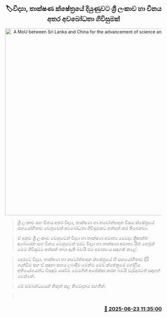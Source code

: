 <p align='center'><b><h2 align='center' title='A MoU between Sri Lanka and China for the advancement of science and technology'>🏷විද්‍යා, තාක්ෂණ ක්ෂේත්‍රයේ දියුණුවට ශ්‍රී ලංකාව හා චීනය අතර අවබෝධතා ගිවිසුමක්</h2></b></p>
<p align='center'><img src='https://helakuru.sgp1.cdn.digitaloceanspaces.com/esana/images/lib/sci-ministry.jpg' width='600' alt='A MoU between Sri Lanka and China for the advancement of science and technology'></p>

> ශ්‍රී ලංකාව සහ චීනය අතර විද්‍යා, තාක්ෂණ හා නවෝත්පාදන විෂය ක්ෂේත්‍රයේ සහයෝගීතාව වෙනුවෙන් අවබෝධතා ගිවිසුමකට අත්සන් කර තිබෙනවා.

> ඒ අනුව ශ්‍රී ලංකාව වෙනුවෙන් විද්‍යා හා තාක්ෂණ අමාත්‍ය වෛද්‍ය ක්‍රිෂාන්ත අබේසේන සහ චීනය වෙනුවෙන් එරට විද්‍යා හා තාක්ෂණ අමාත්‍ය යින් හෙජුන් මෙම ගිවිසුමට අත්සන් තබා ඇති බවයි එම අමාත්‍යංය සඳහන් කළේ.

> දෙරටේ විද්‍යා, තාක්ෂණ හා නවෝත්පාදන ක්ෂේත්‍රයේ හි සහයෝගීතාව දිරි ගැන්වීම සහ ඒ සඳහා සහය ලබාදීම මෙන්ම මෙම ක්ෂේත්‍රයේ ගෝලීය අභියෝගයන්ට විසඳුම් සෙවීම මෙමගින් අපේක්ෂා කරන බවයි වැඩිදුරටත් සඳහන් වෙන්නේ.

> මේ සම්බන්ධයෙන් නිකුත් කළ නිවේදනය පහතින්.

>  



<h3 align='right'><a href='https://www.helakuru.lk/esana/p/111250/'>📅 2025-06-23 11:35:00</a></h3>
